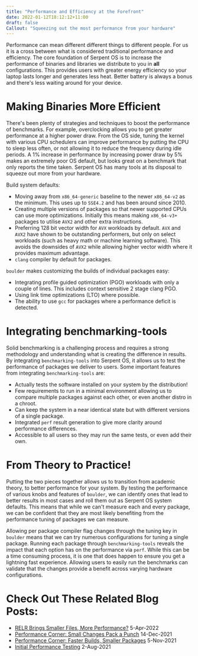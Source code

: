 ```yaml
---
title: "Performance and Efficiency at the Forefront"
date: 2022-01-12T18:12:12+11:00
draft: false
Callout: "Squeezing out the most performance from your hardware"
---
```


<!---
Why:
- Improve energy efficiency for battery life
- You have better things to do than wait

How:
- Making Binaries More Efficient (boulder optimizations)
- Integrating benchmarking-tools
- From Theory to Practice! (applying benchmark tests/results to faster packages)
--->

Performance can mean different different things to different people. For us it is a cross between what is considered
traditional performance and efficiency. The core foundation of Serpent OS is to increase the performance of binaries and
libraries we distribute to you in **all** configurations. This provides users with greater energy efficiency so your
laptop lasts longer and generates less heat. Better battery is always a bonus and there's less waiting around for your
device.

# Making Binaries More Efficient

There's been plenty of strategies and techniques to boost the performance of benchmarks. For example, overclocking
allows you to get greater performance at a higher power draw. From the OS side, tuning the kernel with various CPU
schedulers can improve performance by putting the CPU to sleep less often, or not allowing it to reduce the frequency
during idle periods. A 1% increase in performance by increasing power draw by 5% makes an extremely poor OS default,
but looks great on a benchmark that only reports the time taken. Serpent OS has many tools at its disposal to squeeze
out more from your hardware.

Build system defaults:
 - Moving away from `x86_64-generic` baseline to the newer `x86_64-v2` as the minimum. This uses up to `SSE4.2` and has
   been around since 2010.
 - Creating multiple versions of packages so that newer supported CPUs can use more optimizations. Initially this means
   making `x86_64-v3+` packages to utilise `AVX2` and other extra instructions.
 - Preferring 128 bit vector width for `AVX` workloads by default. `AVX` and `AVX2` have shown to be outstanding
   performers, but only on select workloads (such as heavy math or machine learning software). This avoids the
   downsides of `AVX2` while allowing higher vector width where it provides maximum advantage.
 - `clang` compiler by default for packages.

`boulder` makes customizing the builds of individual packages easy:
 - Integrating profile guided optimization (PGO) workloads with only a couple of lines. This includes context
   sensitive 2 stage clang PGO.
 - Using link time optimizations (LTO) where possible.
 - The ability to use `gcc` for packages where a performance deficit is detected.

# Integrating benchmarking-tools

Solid benchmarking is a challenging process and requires a strong methodology and understanding what is creating the
difference in results. By integrating `benchmarking-tools` into Serpent OS, it allows us to test the performance of
packages we deliver to users. Some important features from integrating `benchmarking-tools` are:

 - Actually tests the software installed on your system by the distribution!
 - Few requirements to run in a minimal environment allowing us to compare multiple packages against each other, or
   even another distro in a chroot.
 - Can keep the system in a near identical state but with different versions of a single package.
 - Integrated `perf` result generation to give more clarity around performance differences.
 - Accessible to all users so they may run the same tests, or even add their own.

# From Theory to Practice!

Putting the two pieces together allows us to transition from academic theory, to better performance for your system.
By testing the performance of various knobs and features of `boulder`, we can identify ones that lead to better results
in most cases and roll them out as Serpent OS system defaults. This means that while we can't measure each and every
package, we can be confident that they are most likely benefiting from the performance tuning of packages we can
measure.

Allowing per package compiler flag changes through the tuning key in `boulder` means that we can try numerous
configurations for tuning a single package. Running each package through `benchmarking-tools` reveals the impact that
each option has on the performance via `perf`. While this can be a time consuming process, it is one that does happen
to ensure you get a lightning fast experience. Allowing users to easily run the benchmarks can validate that the
changes provide a benefit across varying hardware configurations.

# Check Out These Related Blog Posts:

- [RELR Brings Smaller Files, More Performance?](/blog/2022/04/05/relr-brings-smaller-files-more-performance) 5-Apr-2022
- [Performance Corner: Small Changes Pack a Punch](/blog/2021/12/14/performance-corner-small-changes-pack-a-punch) 14-Dec-2021
- [Performance Corner: Faster Builds, Smaller Packages](/blog/2021/11/05/performance-corner-faster-builds-smaller-packages) 5-Nov-2021
- [Initial Performance Testing](/blog/2021/08/02/initial-performance-testing) 2-Aug-2021
